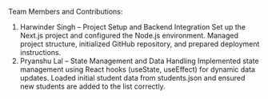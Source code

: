 Team Members and Contributions:
1. Harwinder Singh – Project Setup and Backend Integration
Set up the Next.js project and configured the Node.js environment.
Managed project structure, initialized GitHub repository, and prepared deployment instructions.
2. Pryanshu Lal – State Management and Data Handling
Implemented state management using React hooks (useState, useEffect) for dynamic data updates.
Loaded initial student data from students.json and ensured new students are added to the list correctly.
